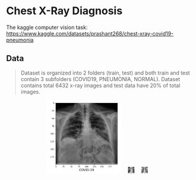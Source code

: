 # Chest X-Ray Diagnosis
The kaggle computer vision task: https://www.kaggle.com/datasets/prashant268/chest-xray-covid19-pneumonia

## Data
> Dataset is organized into 2 folders (train, test) and both train and test contain 3 subfolders (COVID19, PNEUMONIA, NORMAL).
> Dataset contains total 6432 x-ray images and test data have 20% of total images.

<p align="center">
  <img src="img/covid.png" width="200"> &nbsp;&nbsp;
  <img src="img/pneumonia.png" width="20"> &nbsp;&nbsp;
  <img src="img/normal.png" width="20"> &nbsp;&nbsp;
</p>
